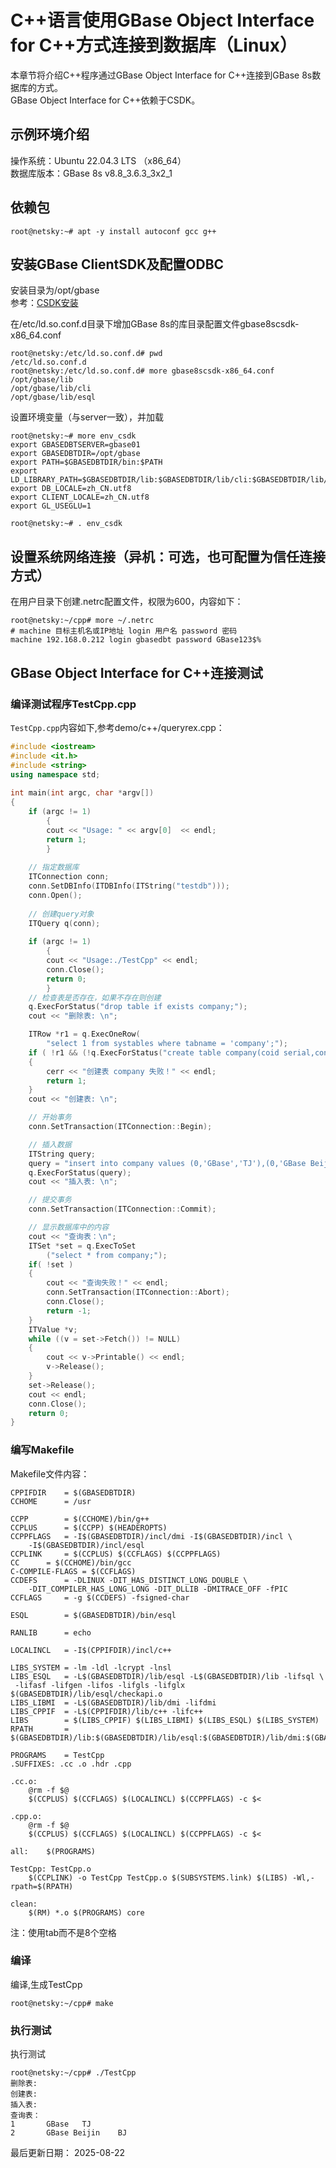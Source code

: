 # C++语言使用GBase Object Interface for C++方式连接到数据库（Linux）  
本章节将介绍C++程序通过GBase Object Interface for C++连接到GBase 8s数据库的方式。  
GBase Object Interface for C++依赖于CSDK。  

## 示例环境介绍  
操作系统：Ubuntu 22.04.3 LTS （x86_64）  
数据库版本：GBase 8s v8.8_3.6.3_3x2_1  

## 依赖包  
```text
root@netsky:~# apt -y install autoconf gcc g++
```

## 安装GBase ClientSDK及配置ODBC  
安装目录为/opt/gbase  
参考：[CSDK安装](../../02_Install/02_CSDK_Lnx.html "CSDK安装")  

在/etc/ld.so.conf.d目录下增加GBase 8s的库目录配置文件gbase8scsdk-x86_64.conf  
```text
root@netsky:/etc/ld.so.conf.d# pwd
/etc/ld.so.conf.d
root@netsky:/etc/ld.so.conf.d# more gbase8scsdk-x86_64.conf
/opt/gbase/lib
/opt/gbase/lib/cli
/opt/gbase/lib/esql
```

设置环境变量（与server一致），并加载  
```shell
root@netsky:~# more env_csdk
export GBASEDBTSERVER=gbase01
export GBASEDBTDIR=/opt/gbase
export PATH=$GBASEDBTDIR/bin:$PATH
export LD_LIBRARY_PATH=$GBASEDBTDIR/lib:$GBASEDBTDIR/lib/cli:$GBASEDBTDIR/lib/esql:$LD_LIBRARY_PATH
export DB_LOCALE=zh_CN.utf8
export CLIENT_LOCALE=zh_CN.utf8
export GL_USEGLU=1

root@netsky:~# . env_csdk
```

## 设置系统网络连接（异机：可选，也可配置为信任连接方式）  
在用户目录下创建.netrc配置文件，权限为600，内容如下：  
```text
root@netsky:~/cpp# more ~/.netrc
# machine 目标主机名或IP地址 login 用户名 password 密码
machine 192.168.0.212 login gbasedbt password GBase123$%
```

## GBase Object Interface for C++连接测试  
### 编译测试程序TestCpp.cpp  
`TestCpp.cpp`内容如下,参考demo/c++/queryrex.cpp：  
```cpp
#include <iostream>
#include <it.h>
#include <string>
using namespace std;
 
int main(int argc, char *argv[])
{
    if (argc != 1)
        {
        cout << "Usage: " << argv[0]  << endl;
        return 1;
        }
 
    // 指定数据库
    ITConnection conn;
    conn.SetDBInfo(ITDBInfo(ITString("testdb")));
    conn.Open();
 
    // 创建query对象
    ITQuery q(conn);
 
    if (argc != 1)
        {
        cout << "Usage:./TestCpp" << endl;
    	conn.Close();
    	return 0;
        }
    // 检查表是否存在，如果不存在则创建
    q.ExecForStatus("drop table if exists company;");
    cout << "删除表: \n";

    ITRow *r1 = q.ExecOneRow(
        "select 1 from systables where tabname = 'company';");
    if ( !r1 && (!q.ExecForStatus("create table company(coid serial,coname varchar(255),coaddr varchar(255), primary key(coid))")))
    {
        cerr << "创建表 company 失败！" << endl;
        return 1;
    }
    cout << "创建表: \n";

    // 开始事务  
    conn.SetTransaction(ITConnection::Begin);

    // 插入数据
    ITString query;
    query = "insert into company values (0,'GBase','TJ'),(0,'GBase Beijin','BJ');";
    q.ExecForStatus(query);
    cout << "插入表: \n";

    // 提交事务
    conn.SetTransaction(ITConnection::Commit);

    // 显示数据库中的内容
    cout << "查询表：\n";
    ITSet *set = q.ExecToSet
        ("select * from company;"); 
    if( !set )
    {
	    cout << "查询失败！" << endl;
	    conn.SetTransaction(ITConnection::Abort);
	    conn.Close();
	    return -1;
    }
    ITValue *v;
    while ((v = set->Fetch()) != NULL)
    {
        cout << v->Printable() << endl;
        v->Release();
    } 
    set->Release();
    cout << endl;
    conn.Close();
    return 0;
}
```

### 编写Makefile  
Makefile文件内容：  
```text
CPPIFDIR	= $(GBASEDBTDIR)
CCHOME		= /usr
 
CCPP		= $(CCHOME)/bin/g++
CCPLUS		= $(CCPP) $(HEADEROPTS)
CCPPFLAGS 	= -I$(GBASEDBTDIR)/incl/dmi -I$(GBASEDBTDIR)/incl \
	-I$(GBASEDBTDIR)/incl/esql
CCPLINK		= $(CCPLUS) $(CCFLAGS) $(CCPPFLAGS)
CC		= $(CCHOME)/bin/gcc
C-COMPILE-FLAGS	= $(CCFLAGS)
CCDEFS		= -DLINUX -DIT_HAS_DISTINCT_LONG_DOUBLE \
	-DIT_COMPILER_HAS_LONG_LONG -DIT_DLLIB -DMITRACE_OFF -fPIC
CCFLAGS		= -g $(CCDEFS) -fsigned-char
 
ESQL		= $(GBASEDBTDIR)/bin/esql
 
RANLIB		= echo
 
LOCALINCL	= -I$(CPPIFDIR)/incl/c++
 
LIBS_SYSTEM	= -lm -ldl -lcrypt -lnsl
LIBS_ESQL	= -L$(GBASEDBTDIR)/lib/esql -L$(GBASEDBTDIR)/lib -lifsql \
 -lifasf -lifgen -lifos -lifgls -lifglx $(GBASEDBTDIR)/lib/esql/checkapi.o
LIBS_LIBMI	= -L$(GBASEDBTDIR)/lib/dmi -lifdmi 
LIBS_CPPIF	= -L$(CPPIFDIR)/lib/c++ -lifc++
LIBS		= $(LIBS_CPPIF) $(LIBS_LIBMI) $(LIBS_ESQL) $(LIBS_SYSTEM) 
RPATH		= $(GBASEDBTDIR)/lib:$(GBASEDBTDIR)/lib/esql:$(GBASEDBTDIR)/lib/dmi:$(GBASEDBTDIR)/lib/c++
 
PROGRAMS	= TestCpp
.SUFFIXES: .cc .o .hdr .cpp
 
.cc.o:
	@rm -f $@
	$(CCPLUS) $(CCFLAGS) $(LOCALINCL) $(CCPPFLAGS) -c $<
 
.cpp.o:
	@rm -f $@
	$(CCPLUS) $(CCFLAGS) $(LOCALINCL) $(CCPPFLAGS) -c $<
 
all: 	$(PROGRAMS)
 
TestCpp: TestCpp.o
	$(CCPLINK) -o TestCpp TestCpp.o $(SUBSYSTEMS.link) $(LIBS) -Wl,-rpath=$(RPATH)
 
clean:
	$(RM) *.o $(PROGRAMS) core
```
注：使用tab而不是8个空格  

### 编译  
编译,生成TestCpp  
```text
root@netsky:~/cpp# make
```

### 执行测试  
执行测试  
```text
root@netsky:~/cpp# ./TestCpp
删除表:
创建表:
插入表:
查询表：
1       GBase   TJ
2       GBase Beijin    BJ

```

最后更新日期： 2025-08-22  
